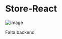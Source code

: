 # Store-React

![image](https://github.com/user-attachments/assets/65e7f05e-1d16-4452-a47f-576b0f666c23)


Falta backend 
